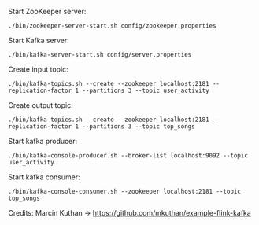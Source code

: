 Start ZooKeeper server:

```
./bin/zookeeper-server-start.sh config/zookeeper.properties
```

Start Kafka server:

```
./bin/kafka-server-start.sh config/server.properties
```

Create input topic:

```
./bin/kafka-topics.sh --create --zookeeper localhost:2181 --replication-factor 1 --partitions 3 --topic user_activity
```

Create output topic:

```
./bin/kafka-topics.sh --create --zookeeper localhost:2181 --replication-factor 1 --partitions 3 --topic top_songs
```

Start kafka producer:

```
./bin/kafka-console-producer.sh --broker-list localhost:9092 --topic user_activity
```

Start kafka consumer:

```
./bin/kafka-console-consumer.sh --zookeeper localhost:2181 --topic top_songs
```


Credits:
Marcin Kuthan -> https://github.com/mkuthan/example-flink-kafka